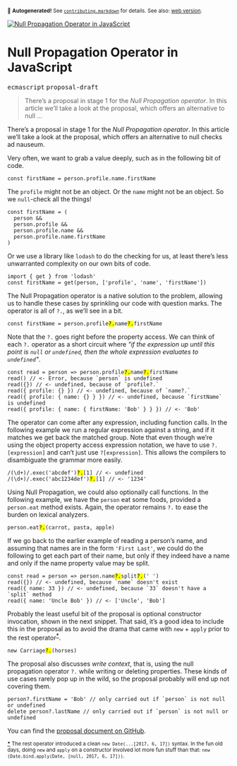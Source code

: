 <sub>&#x1F6A8; <strong>Autogenerated!</strong> See <a href="https://github.com/ponyfoo/articles/tree/noindex/contributing.markdown"><code>contributing.markdown</code></a> for details. See also: <a href="https://ponyfoo.com/articles/null-propagation-operator">web version</a>.</sub>

<a href="https://ponyfoo.com/articles/null-propagation-operator"><div><img src="https://i.imgur.com/fmTUKsL.jpg" alt="Null Propagation Operator in JavaScript"></div></a>

<h1>Null Propagation Operator in JavaScript</h1>

<p><kbd>ecmascript</kbd> <kbd>proposal-draft</kbd></p>

<blockquote><p>There&#x2019;s a proposal in stage 1 for the <em>Null Propagation operator</em>. In this article we&#x2019;ll take a look at the proposal, which offers an alternative to null &#x2026;</p></blockquote>

<div></div>

<blockquote></blockquote>

<div></div>

<div><p>There&#x2019;s a proposal in stage 1 for the <em>Null Propagation operator</em>. In this article we&#x2019;ll take a look at the proposal, which offers an alternative to null checks ad nauseum.</p> <p>Very often, we want to grab a value deeply, such as in the following bit of code.</p> <pre class="md-code-block"><code class="md-code md-lang-javascript"><span class="md-code-keyword">const</span> firstName = person.profile.name.firstName
</code></pre> <p>The <code class="md-code md-code-inline">profile</code> might not be an object. Or the <code class="md-code md-code-inline">name</code> might not be an object. So we <code class="md-code md-code-inline">null</code>-check all the things!</p> <pre class="md-code-block"><code class="md-code md-lang-javascript"><span class="md-code-keyword">const</span> firstName = (
  person &amp;&amp;
  person.profile &amp;&amp;
  person.profile.name &amp;&amp;
  person.profile.name.firstName
)
</code></pre> <p>Or we use a library like <code class="md-code md-code-inline">lodash</code> to do the checking for us, at least there&#x2019;s less unwarranted complexity on our own bits of code.</p> <pre class="md-code-block"><code class="md-code md-lang-javascript">import { get } from <span class="md-code-string">&apos;lodash&apos;</span>
<span class="md-code-keyword">const</span> firstName = get(person, [<span class="md-code-string">&apos;profile&apos;</span>, <span class="md-code-string">&apos;name&apos;</span>, <span class="md-code-string">&apos;firstName&apos;</span>])
</code></pre> <p>The Null Propagation operator is a native solution to the problem, allowing us to handle these cases by sprinkling our code with question marks. The operator is all of <code class="md-code md-code-inline">?.</code>, as we&#x2019;ll see in a bit.</p> <pre class="md-code-block"><code class="md-code md-lang-javascript"><span class="md-code-keyword">const</span> firstName = person.profile<mark class="md-mark md-code-mark">?.</mark>name<mark class="md-mark md-code-mark">?.</mark>firstName
</code></pre> <p>Note that the <code class="md-code md-code-inline">?.</code> goes right before the property access. We can think of each <code class="md-code md-code-inline">?.</code> operator as a short circuit where <em>&quot;if the expression up until this point is <code class="md-code md-code-inline">null</code> or <code class="md-code md-code-inline">undefined</code>, then the whole expression evaluates to <code class="md-code md-code-inline">undefined</code>&quot;</em>.</p> <pre class="md-code-block"><code class="md-code md-lang-javascript"><span class="md-code-keyword">const</span> read = person =&gt; person.profile<mark class="md-mark md-code-mark">?.</mark>name<mark class="md-mark md-code-mark">?.</mark>firstName
read() <span class="md-code-comment">// &lt;- Error, because `person` is undefined</span>
read({}) <span class="md-code-comment">// &lt;- undefined, because of `profile?.`</span>
read({ profile: {} }) <span class="md-code-comment">// &lt;- undefined, because of `name?.`</span>
read({ profile: { name: {} } }) <span class="md-code-comment">// &lt;- undefined, because `firstName` is undefined</span>
read({ profile: { name: { firstName: <span class="md-code-string">&apos;Bob&apos;</span> } } }) <span class="md-code-comment">// &lt;- &apos;Bob&apos;</span>
</code></pre> <p>The operator can come after any expression, including function calls. In the following example we run a regular expression against a string, and if it matches we get back the matched group. Note that even though we&#x2019;re using the object property access expression notation, we have to use <code class="md-code md-code-inline">?.[expression]</code> and can&#x2019;t just use <code class="md-code md-code-inline">?[expression]</code>. This allows the compilers to disambiguate the grammar more easily.</p> <pre class="md-code-block"><code class="md-code md-lang-javascript">/(\d+)/.exec(<span class="md-code-string">&apos;abcdef&apos;</span>)<mark class="md-mark md-code-mark">?.</mark>[<span class="md-code-number">1</span>] <span class="md-code-comment">// &lt;- undefined</span>
/(\d+)/.exec(<span class="md-code-string">&apos;abc1234def&apos;</span>)<mark class="md-mark md-code-mark">?.</mark>[<span class="md-code-number">1</span>] <span class="md-code-comment">// &lt;- &apos;1234&apos;</span>
</code></pre> <p>Using Null Propagation, we could also optionally call functions. In the following example, we have the <code class="md-code md-code-inline">person</code> eat some foods, provided a <code class="md-code md-code-inline">person.eat</code> method exists. Again, the operator remains <code class="md-code md-code-inline">?.</code> to ease the burden on lexical analyzers.</p> <pre class="md-code-block"><code class="md-code md-lang-javascript">person.eat<mark class="md-mark md-code-mark">?.</mark>(carrot, pasta, apple)
</code></pre> <p>If we go back to the earlier example of reading a person&#x2019;s name, and assuming that names are in the form <code class="md-code md-code-inline">&apos;First Last&apos;</code>, we could do the following to get each part of their name, but only if they indeed have a name and only if the name property value may be split.</p> <pre class="md-code-block"><code class="md-code md-lang-javascript"><span class="md-code-keyword">const</span> read = person =&gt; person.name<mark class="md-mark md-code-mark">?.</mark>split<mark class="md-mark md-code-mark">?.</mark>(<span class="md-code-string">&apos; &apos;</span>)
read({}) <span class="md-code-comment">// &lt;- undefined, because `name` doesn&apos;t exist</span>
read({ name: <span class="md-code-number">33</span> }) <span class="md-code-comment">// &lt;- undefined, because `33` doesn&apos;t have a `split` method</span>
read({ name: <span class="md-code-string">&apos;Uncle Bob&apos;</span> }) <span class="md-code-comment">// &lt;- [&apos;Uncle&apos;, &apos;Bob&apos;]</span>
</code></pre> <p>Probably the least useful bit of the proposal is optional constructor invocation, shown in the next snippet. That said, it&#x2019;s a good idea to include this in the proposal as to avoid the drama that came with <code class="md-code md-code-inline">new</code> + <code class="md-code md-code-inline">apply</code> prior to the rest operator<sup><strong><a name="new-apply-rest-ref" href="#new-apply-rest">*</a></strong></sup>.</p> <pre class="md-code-block"><code class="md-code md-lang-javascript"><span class="md-code-keyword">new</span> Carriage<mark class="md-mark md-code-mark">?.</mark>(horses)
</code></pre> <p>The proposal also discusses <em>write context</em>, that is, using the null propagation operator <code class="md-code md-code-inline">?.</code> while writing or deleting properties. These kinds of use cases rarely pop up in the wild, so the proposal probably will end up not covering them.</p> <pre class="md-code-block"><code class="md-code md-lang-javascript">person?.firstName = <span class="md-code-string">&apos;Bob&apos;</span> <span class="md-code-comment">// only carried out if `person` is not null or undefined</span>
<span class="md-code-keyword">delete</span> person?.lastName <span class="md-code-comment">// only carried out if `person` is not null or undefined</span>
</code></pre> <p>You can find the <a href="https://github.com/claudepache/es-optional-chaining" target="_blank" rel="noopener noreferrer">proposal document on GitHub</a>.</p> <p><sup><strong><a name="new-apply-rest" href="#new-apply-rest-ref">*</a></strong> The rest operator introduced a clean <code class="md-code md-code-inline">new Date(...[2017, 6, 17])</code> syntax. In the fun old days, doing <code class="md-code md-code-inline">new</code> and <code class="md-code md-code-inline">apply</code> on a constructor involved lot more fun stuff than that: <code class="md-code md-code-inline">new (Date.bind.apply(Date, [null, 2017, 6, 17]))</code>.</sup></p></div>
